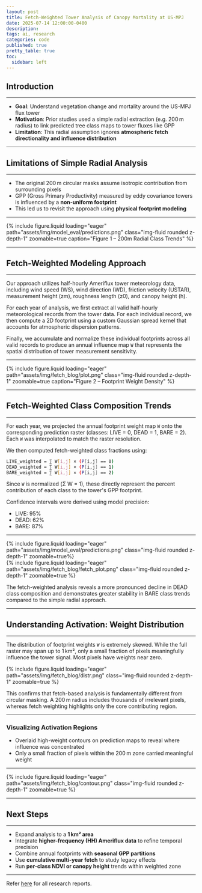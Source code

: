 ```yaml
---
layout: post
title: Fetch-Weighted Tower Analysis of Canopy Mortality at US-MPJ
date: 2025-07-14 12:00:00-0400
description:
tags: ai, research
categories: code
published: true
pretty_table: true
toc:
  sidebar: left
---
```


## **Introduction**

---

- **Goal**: Understand vegetation change and mortality around the US-MPJ flux tower
- **Motivation**: Prior studies used a simple radial extraction (e.g. 200 m radius) to link predicted tree class maps to tower fluxes like GPP
- **Limitation**: This radial assumption ignores **atmospheric fetch directionality and influence distribution**

---

## **Limitations of Simple Radial Analysis**

---

- The original 200 m circular masks assume isotropic contribution from surrounding pixels
- GPP (Gross Primary Productivity) measured by eddy covariance towers is influenced by a **non-uniform footprint**
- This led us to revisit the approach using **physical footprint modeling**

---

<div class="row mt-3">
    <div class="col-sm mt-3 mt-md-0">
        {% include figure.liquid loading="eager" path="assets/img/model_eval/predictions.png" class="img-fluid rounded z-depth-1" zoomable=true caption="Figure 1 – 200m Radial Class Trends" %}
    </div>
</div>

---

## **Fetch-Weighted Modeling Approach**

---

Our approach utilizes half-hourly Ameriflux tower meteorology data, including wind speed (WS), wind direction (WD), friction velocity (USTAR), measurement height (zm), roughness length (z0), and canopy height (h).

For each year of analysis, we first extract all valid half-hourly meteorological records from the tower data. For each individual record, we then compute a 2D footprint using a custom Gaussian spread kernel that accounts for atmospheric dispersion patterns.

Finally, we accumulate and normalize these individual footprints across all valid records to produce an annual influence map `W` that represents the spatial distribution of tower measurement sensitivity.

---

<div class="row mt-3">
    <div class="col-sm mt-3 mt-md-0">
        {% include figure.liquid loading="eager" path="assets/img/fetch_blog/plot.png" class="img-fluid rounded z-depth-1" zoomable=true caption="Figure 2 – Footprint Weight Density" %}
    </div>
</div>

---

## **Fetch-Weighted Class Composition Trends**

---

For each year, we projected the annual footprint weight map `W` onto the corresponding prediction raster (classes: LIVE = 0, DEAD = 1, BARE = 2). Each `W` was interpolated to match the raster resolution.

We then computed fetch-weighted class fractions using:

```bash
LIVE_weighted = ∑ W[i,j] × (P[i,j] == 0)
DEAD_weighted = ∑ W[i,j] × (P[i,j] == 1)
BARE_weighted = ∑ W[i,j] × (P[i,j] == 2)
```

Since `W` is normalized (Σ W = 1), these directly represent the percent contribution of each class to the tower's GPP footprint.

Confidence intervals were derived using model precision:

- LIVE: 95%
- DEAD: 62%
- BARE: 87%

---

<div class="row mt-3">
    <div class="col-sm mt-3 mt-md-0">
        {% include figure.liquid loading="eager" path="assets/img/model_eval/predictions.png" class="img-fluid rounded z-depth-1" zoomable=true%}
    </div>
        <div class="col-sm mt-3 mt-md-0">
        {% include figure.liquid loading="eager" path="assets/img/fetch_blog/fetch_plot.png" class="img-fluid rounded z-depth-1" zoomable=true %}
    </div>
</div>

The fetch-weighted analysis reveals a more pronounced decline in DEAD class composition and demonstrates greater stability in BARE class trends compared to the simple radial approach.

---

## **Understanding Activation: Weight Distribution**

---

The distribution of footprint weights `W` is extremely skewed. While the full raster may span up to 1 km², only a small fraction of pixels meaningfully influence the tower signal. Most pixels have weights near zero.

<div class="row mt-3">
    <div class="col-sm mt-3 mt-md-0">
        {% include figure.liquid loading="eager" path="assets/img/fetch_blog/distr.png" class="img-fluid rounded z-depth-1" zoomable=true %}
    </div>
</div>

This confirms that fetch-based analysis is fundamentally different from circular masking. A 200 m radius includes thousands of irrelevant pixels, whereas fetch weighting highlights only the core contributing region.

---

### Visualizing Activation Regions

- Overlaid high-weight contours on prediction maps to reveal where influence was concentrated
- Only a small fraction of pixels within the 200 m zone carried meaningful weight

---

<div class="row mt-3">
    <div class="col-sm mt-3 mt-md-0">
        {% include figure.liquid loading="eager" path="assets/img/fetch_blog/contour.png" class="img-fluid rounded z-depth-1" zoomable=true %}
    </div>
</div>

---

## **Next Steps**

---

- Expand analysis to a **1 km² area**
- Integrate **higher-frequency (HH) Ameriflux data** to refine temporal precision
- Combine annual footprints with **seasonal GPP partitions**
- Use **cumulative multi-year fetch** to study legacy effects
- Run **per-class NDVI or canopy height** trends within weighted zone

---

Refer [here](/blog/tag/research/) for all research reports.
